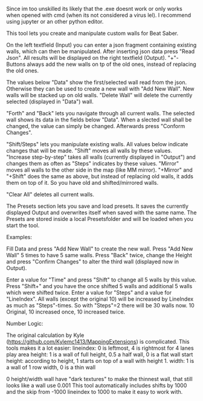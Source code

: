 Since im too unskilled its likely that the .exe doesnt work or only works when opened with cmd (when its not considered a virus lel). I recommend using jupyter or an other python editor.

This tool lets you create and manipulate custom walls for Beat Saber.

On the left textfield (Input) you can enter a json fragment containing existing walls, which can then be manipulated.
After inserting json data press "Read Json".
All results will be displayed on the right textfield (Output).
"+"-Buttons always add the new walls on tp of the old ones, instead of replacing the old ones.

The values below "Data" show the first/selected wall read from the json. 
Otherwise they can be used to create a new wall with "Add New Wall".
New walls will be stacked up on old walls.
"Delete Wall" will delete the currently selected (displayed in "Data") wall.

"Forth" and "Back" lets you navigate through all current walls. The selected wall shows its data in the fields below "Data".
When a slected wall shall be changed, the value can simply be changed. Afterwards press "Conform Changes".

"Shift/Steps" lets you manipulate existing walls. All values below indicate changes that will be made. "Shift" moves all walls by these values.
"Increase step-by-step" takes all walls (currently displayed in "Output") and changes them as often as "Steps" indicates by these values.
"Mirror" moves all walls to the other side in the map (like MM mirror).
"+Mirror" and "+Shift" does the same as above, but instead of replacing old walls, it adds them on top of it. So you have old and shifted/mirrored walls.

"Clear All" deletes all current walls.

The Presets section lets you save and load presets. It saves the currently displayed Output and overwrites itself when saved with the same name. The Presets are stored inside a local Presetsfolder and will be loaded when you start the tool.

Examples:

Fill Data and press "Add New Wall" to create the new wall. Press "Add New Wall" 5 times to have 5 same walls.
Press "Back" twice, change the Height and press "Confirm Changes" to alter the third wall (displayed now in Output).

Enter a value for "Time" and press "Shift" to change all 5 walls by this value.
Press "Shift+" and you have the once shifted 5 walls and additional 5 walls which were shifted twice.
Enter a value for "Steps" and a value for "LineIndex". All walls (except the original 10) will be increased by LineIndex as much as "Steps"-times.
So with "Steps"=2 there will be 30 walls now. 10 Original, 10 increased once, 10 increased twice.

Number Logic:

The original calculation by Kyle (https://github.com/Kylemc1413/MappingExtensions) is complicated.
This tools makes it a lot easier:
lineindex: 0 is leftmost, 4 is rightmost for 4 lanes play area
height: 1 is a wall of full height, 0.5 a half wall, 0 is a flat wall
start height: according to height, 1 starts on top of a wall with height 1.
width: 1 is a wall of 1 row width, 0 is a thin wall

0 height/width wall have "dark textures" to make the thinnest wall, that still looks like a wall use 0.001
This tool automatically includes shifts by 1000 and the skip from -1000 lineindex to 1000 to make it easy to work with.
